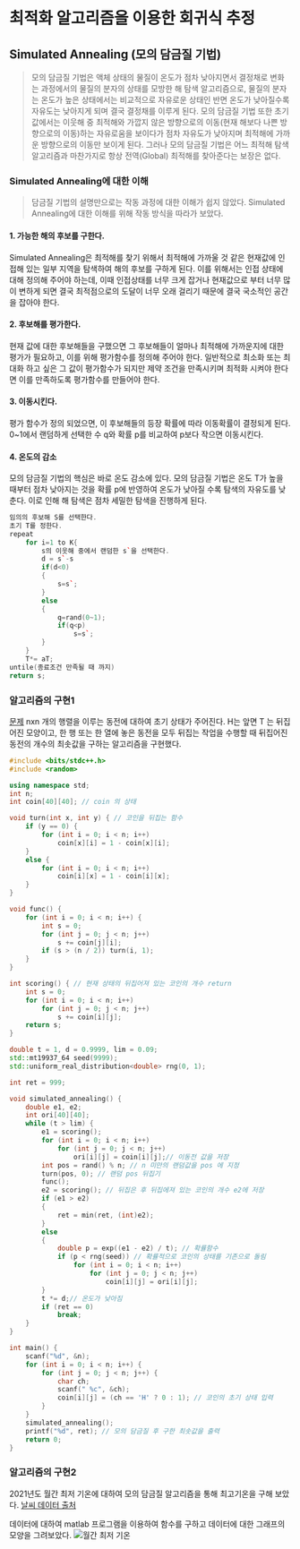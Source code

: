 # 최적화 알고리즘을 이용한 회귀식 추정

## Simulated Annealing (모의 담금질 기법)

>모의 담금질 기법은 액체 상태의 물질이 온도가 점차 낮아지면서 결정채로 변화는 과정에서의 물질의 분자의 상태를 모방한 해 탐색 알고리즘으로, 물질의 분자는 온도가 높은 상태에서는 비교적으로 자유로운 상태인 반면 온도가 낮아질수록 자유도는 낮아지게 되며 결국 결정채를 이루게 된다. 모의 담금질 기법 또한 초기값에서는 이웃해 중 최적해와 가깝지 않은 방향으로의 이동(현재 해보다 나쁜 방향으로의 이동)하는 자유로움을 보이다가 점차 자유도가 낮아지며 최적해에 가까운 방향으로의 이동만 보이게 된다. 그러나 모의 담금질 기법은 어느 최적해 탐색 알고리즘과 마찬가지로 항상 전역(Global) 최적해를 찾아준다는 보장은 없다.  

### Simulated Annealing에 대한 이해

>담금질 기법의 설명만으로는 작동 과정에 대한 이해가 쉽지 않았다. Simulated Annealing에 대한 이해를 위해 작동 방식을 따라가 보았다.

#### 1. 가능한 해의 후보를 구한다.

Simulated Annealing은 최적해를 찾기 위해서 최적해에 가까울 것 같은 현재값에 인접해 있는 일부 지역을 탐색하여 해의 후보를 구하게 된다. 
이를 위해서는 인접 상태에 대해 정의해 주어야 하는데, 이때 인접상태를 너무 크게 잡거나 현재값으로 부터 너무 많이 변하게 되면 결국 최적점으로의 도달이 너무 오래 걸리기 때문에 결국 국소적인 공간을 잡아야 한다. 

#### 2. 후보해를 평가한다.

현재 값에 대한 후보해들을 구했으면 그 후보해들이 얼마나 최적해에 가까운지에 대한 평가가 필요하고, 이를 위해 평가함수를 정의해 주어야 한다. 일반적으로 최소화 또는 최대화 하고 싶은 그 값이 평가함수가 되지만 제약 조건을 만족시키며 최적화 시켜야 한다면 이를 만족하도록 평가함수를 만들어야 한다.

#### 3. 이동시킨다.

평가 함수가 정의 되었으면, 이 후보해들의 등장 확률에 따라 이동확률이 결정되게 된다. 0~1에서 랜덤하게 선택한 수 q와 확률 p를 비교하여 p보다 작으면 이동시킨다.

#### 4. 온도의 감소

모의 담금질 기법의 핵심은 바로 온도 감소에 있다. 모의 담금질 기법은 온도 T가 높을 때부터 점차 낮아지는 것을 확률 p에 반영하여 온도가 낮아질 수록 탐색의 자유도를 낮춘다. 이로 인해 해 탐색은 점차 세밀한 탐색을 진행하게 된다.

```c++
임의의 후보해 S를 선택한다.
초기 T를 정한다.
repeat
    for i=1 to K{
        s의 이웃해 중에서 랜덤한 s`을 선택한다.
        d = s`-s
        if(d<0)
        {
            s=s`;
        } 
        else
        {
            q=rand(0~1);
            if(q<p)
                s=s`;
        }
    }
    T*= aT;
untile(종료조건 만족될 때 까지)
return s;
```

### 알고리즘의 구현1

[문제](https://www.acmicpc.net/problem/2582)
nxn 개의 행렬을 이루는 동전에 대하여 초기 상태가 주어진다. H는 앞면 T 는 뒤집어진 모양이고, 한 행 또는 한 열에 놓은 동전을 모두 뒤집는 작업을 수행할 때 뒤집어진 동전의 개수의 최솟값을 구하는 알고리즘을 구현했다.

```c++
#include <bits/stdc++.h>
#include <random>

using namespace std;
int n;
int coin[40][40]; // coin 의 상태

void turn(int x, int y) { // 코인을 뒤집는 함수
	if (y == 0) {
		for (int i = 0; i < n; i++)
			coin[x][i] = 1 - coin[x][i];
	}
	else {
		for (int i = 0; i < n; i++)
			coin[i][x] = 1 - coin[i][x];
	}
}

void func() { 
	for (int i = 0; i < n; i++) {
		int s = 0;
		for (int j = 0; j < n; j++)
			s += coin[j][i];
		if (s > (n / 2)) turn(i, 1);
	}
}

int scoring() { // 현재 상태의 뒤집어져 있는 코인의 개수 return
	int s = 0;
	for (int i = 0; i < n; i++)
		for (int j = 0; j < n; j++)
			s += coin[i][j];
	return s;
}

double t = 1, d = 0.9999, lim = 0.09;
std::mt19937_64 seed(9999);
std::uniform_real_distribution<double> rng(0, 1);

int ret = 999;

void simulated_annealing() {
	double e1, e2;
	int ori[40][40];
	while (t > lim) {
		e1 = scoring();
		for (int i = 0; i < n; i++)
            for (int j = 0; j < n; j++) 
                ori[i][j] = coin[i][j];// 이동전 값을 저장
		int pos = rand() % n; // n 미만의 랜덤값을 pos 에 지정
		turn(pos, 0); // 랜덤 pos 뒤집기
		func();
		e2 = scoring(); // 뒤집은 후 뒤집에져 있는 코인의 개수 e2에 저장
		if (e1 > e2)
		{
			ret = min(ret, (int)e2);
		}
		else
		{
			double p = exp((e1 - e2) / t); // 확률함수
			if (p < rng(seed)) // 확률적으로 코인의 상태를 기존으로 돌림
				for (int i = 0; i < n; i++)
					for (int j = 0; j < n; j++)
						coin[i][j] = ori[i][j];
		}
		t *= d;// 온도가 낮아짐
		if (ret == 0)
			break;
	}
}

int main() {
	scanf("%d", &n);
	for (int i = 0; i < n; i++) {
		for (int j = 0; j < n; j++) {
			char ch;
			scanf(" %c", &ch);
			coin[i][j] = (ch == 'H' ? 0 : 1); // 코인의 초기 상태 입력
		}
	}
	simulated_annealing();
	printf("%d", ret); // 모의 담금질 후 구한 최솟값을 출력
	return 0;
}
```
### 알고리즘의 구현2

2021년도 월간 최저 기온에 대하여 모의 담금질 알고리즘을 통해 최고기온을 구해 보았다.
[날씨 데이터 출처](https://data.kma.go.kr/data/rmt/rmtList.do?code=420&pgmNo=572)


데이터에 대하여 matlab 프로그램을 이용하여 함수를 구하고 데이터에 대한 그래프의 모양을 그려보았다.
![월간 최저 기온](https://user-images.githubusercontent.com/98035175/174315740-b550225b-145a-479a-9589-337ff75e5f8a.png)
